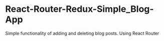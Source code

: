 # React-Router-Redux-Simple_Blog-App
Simple functionality of adding and deleting blog posts. Using React Router
